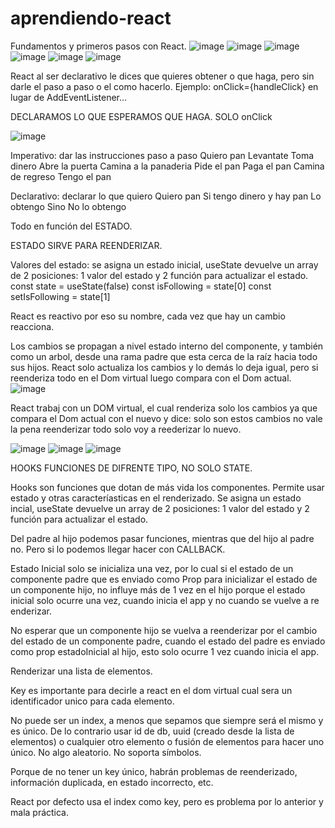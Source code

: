 # aprendiendo-react
Fundamentos y primeros pasos con React.
![image](https://github.com/user-attachments/assets/b8fcaf90-d8b6-4151-a39a-9d8383889f2c)
![image](https://github.com/user-attachments/assets/663bdef1-c9cb-4469-977f-b35caab2bd30)
![image](https://github.com/user-attachments/assets/4570a4eb-eccc-41dc-8343-c01689603e09)
![image](https://github.com/user-attachments/assets/6dc04d28-c30e-4932-b842-7fdc10659f4e)
![image](https://github.com/user-attachments/assets/2cd4b645-d2f1-48a2-a43f-5cd06be019fa)
![image](https://github.com/user-attachments/assets/1f05e6d4-1896-4762-bae4-b32a42d13898)

React al ser declarativo le dices que quieres obtener o que haga, pero sin darle el paso a paso o el como hacerlo.  Ejemplo: onClick={handleClick} en lugar de AddEventListener...

DECLARAMOS LO QUE ESPERAMOS QUE HAGA. SOLO onClick

![image](https://github.com/user-attachments/assets/f205f77b-df73-4699-9869-8d59ec0c9216)

Imperativo: dar las instrucciones paso a paso
  Quiero pan
    Levantate
    Toma dinero
    Abre la puerta
    Camina a la panaderia
    Pide el pan
    Paga el pan
    Camina de regreso
    Tengo el pan

Declarativo: declarar lo que quiero
  Quiero pan
    Si tengo dinero y hay pan
      Lo obtengo
    Sino
      No lo obtengo

Todo en función del ESTADO.

ESTADO SIRVE PARA REENDERIZAR.

Valores del estado: se asigna un estado inicial, useState devuelve un array de 2 posiciones: 1 valor del estado y 2 función para actualizar el estado.
  const state = useState(false)
  const isFollowing = state[0]
  const setIsFollowing = state[1]

React es reactivo por eso su nombre, cada vez que hay un cambio reacciona.

Los cambios se propagan a nivel estado interno del componente, y también como un arbol, desde una rama padre que esta cerca de la raíz hacia todo sus hijos. React solo actualiza los cambios y lo demás lo deja igual, pero si reenderiza todo en el Dom virtual luego compara con el Dom actual.
![image](https://github.com/user-attachments/assets/762161b2-0a7e-4e8f-8736-62e49fc7d73e)

React trabaj con un DOM virtual, el cual renderiza solo los cambios ya que compara el Dom actual con el nuevo y dice: solo son estos cambios no vale la pena reenderizar todo solo voy a reederizar lo nuevo.

![image](https://github.com/user-attachments/assets/d628f9d3-7dac-43a5-9c6b-61698feba05f)
![image](https://github.com/user-attachments/assets/88613695-d586-40e8-b338-8f32f0402289)
![image](https://github.com/user-attachments/assets/6794743d-24fa-49de-b3d7-a47ad6f2f4b4)

HOOKS FUNCIONES DE DIFRENTE TIPO, NO SOLO STATE.

Hooks son funciones que dotan de más vida los componentes. 
Permite usar estado y otras caracteríasticas en el renderizado.
Se asigna un estado incial, useState devuelve un array de 2 posiciones: 1 valor del estado y 2 función para actualizar el estado.

Del padre al hijo podemos pasar funciones, mientras que del hijo al padre no. Pero si lo podemos llegar hacer con CALLBACK.

Estado Inicial solo se inicializa una vez, por lo cual si el estado de un componente padre que es enviado como Prop para inicializar el estado de un componente hijo, no influye más de 1 vez en el hijo porque el estado inicial solo ocurre una vez, cuando inicia el app y no cuando se vuelve a re enderizar.

No esperar que un componente hijo se vuelva a reenderizar por el cambio del estado de un componente padre, cuando el estado del padre es enviado como prop estadoInicial al hijo, esto solo ocurre 1 vez cuando inicia el app.

Renderizar una lista de elementos. 

Key es importante para decirle a react en el dom virtual cual sera un identificador unico para cada elemento.

No puede ser un index, a menos que sepamos que siempre será el mismo y es único. De lo contrario usar id de db, uuid (creado desde la lista de elementos) o cualquier otro elemento o fusión de elementos para hacer uno único. No algo aleatorio. No soporta símbolos.

Porque de no tener un key único, habrán problemas de reenderizado, información duplicada, en estado incorrecto, etc.

React por defecto usa el index como key, pero es problema por lo anterior y mala práctica.
